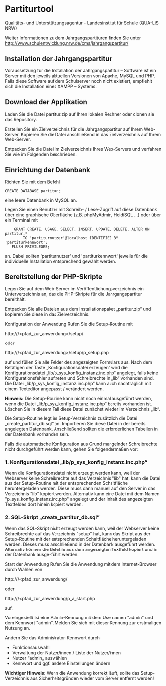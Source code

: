 ﻿# Partiturtool

Qualitäts- und Unterstützungsagentur - Landesinstitut für Schule (QUA-LiS NRW)

Weiter Informationen zu dem Jahrgangspartituren finden Sie unter http://www.schulentwicklung.nrw.de/cms/jahrgangspartitur/

## Installation der Jahrgangspartitur

Voraussetzung für die Installation der Jahrgangspartitur – Software ist ein Server mit den jeweils aktuellen Versionen von Apache, MySQL und PHP. Falls diese Software auf dem Schulserver noch nicht existiert, empfiehlt sich die Installation eines XAMPP – Systems.

## Download der Applikation
Laden Sie die Datei partitur.zip auf Ihren lokalen Rechner oder clonen sie das Repository.


Erstellen Sie ein Zielverzeichnis für die Jahrgangspartitur auf Ihrem Web-Server.
Kopieren Sie die Datei anschließend in das Zielverzeichnis auf Ihrem Web-Server.

Entpacken Sie die Datei im Zielverzeichnis Ihres Web-Servers und verfahren Sie wie im Folgenden beschrieben.

## Einrichtung der Datenbank
Richten Sie mit dem Befehl

   ```CREATE DATABASE partitur;```

eine leere Datenbank in MySQL an.

Legen Sie einen Benutzer mit Schreib- / Lese-Zugriff auf diese Datenbank über eine graphische Oberfläche (z.B. phpMyAdmin, HeidiSQL …) oder über ein Terminal mit

```
    GRANT CREATE, USAGE, SELECT, INSERT, UPDATE, DELETE, ALTER ON partitur.*
        TO 'partiturnutzer'@localhost IDENTIFIED BY 'partiturkennwort';
   FLUSH PRIVILEGES;
```

an. Dabei sollten 'partiturnutzer' und 'partiturkennwort' jeweils für die individuelle Installation entsprechend gewählt werden.

## Bereitstellung der PHP-Skripte
Legen Sie auf dem Web-Server im Veröffentlichungsverzeichnis ein Unterverzeichnis an, das die PHP-Skripte für die Jahrgangspartitur bereithält.

Entpacken Sie alle Dateien aus dem Installationspaket „partitur.zip“ und kopieren Sie diese in das Zielverzeichnis.

Konfiguration der Anwendung
Rufen Sie die Setup-Routine mit

   http://<server>/<pfad_zur_anwendung>/setup/

oder

   http://<server>/<pfad_zur_anwendung>/setup/p_setup.php

auf und füllen Sie alle Felder des angezeigten Formulars aus. 
Nach dem Betätigen der Taste  „Konfigurationsdatei erzeugen“ wird die Konfigurationsdatei „lib/p_sys_konfig_instanz.inc.php“ angelegt, falls keine Konfigurationsfehler auftreten und Schreibrechte in „lib“ vorhanden sind. 
Die Datei „lib/p_sys_konfig_instanz.inc.php“ kann auch nachträglich mit einem Texteditor angepasst / verändert werden.

**Hinweis:** Die Setup-Routine kann nicht noch einmal ausgeführt werden, wenn die Datei „lib/p_sys_konfig_instanz.inc.php“ bereits vorhanden ist. Löschen Sie in diesem Fall diese Datei zunächst wieder im Verzeichnis „lib“.

Die Setup-Routine legt im Setup-Verzeichnis zusätzlich die Datei „create_partitur_db.sql“ an. Importieren Sie diese Datei in der bereits angelegten Datenbank. Anschließend sollten die erforderlichen Tabellen in der Datenbank vorhanden sein.

Falls die automatische Konfiguration aus Grund mangelnder Schreibrechte nicht durchgeführt werden kann, gehen Sie folgendermaßen vor:

### 1. Konfigurationsdatei „lib/p_sys_konfig_instanz.inc.php“

Wenn die Konfigurationsdatei nicht erzeugt werden kann, weil der Webserver keine Schreibrechte auf das Verzeichnis "lib" hat, kann die Datei aus der Setup-Routine mit der entsprechenden Schaltfläche heruntergeladen werden. Diese muss dann manuell auf den Server in das Verzeichnis "lib" kopiert werden.
Alternativ kann eine Datei mit dem Namen "p_sys_konfig_instanz.inc.php" angelegt und der Inhalt des angezeigten Textfeldes dort hinein kopiert werden.

### 2. SQL-Skript „create_partitur_db.sql”

Wenn das SQL-Skript nicht erzeugt werden kann, weil der Webserver keine Schreibrechte auf das Verzeichnis "setup" hat, kann das Skript aus der Setup-Routine mit der entsprechenden Schaltfläche heruntergeladen werden. Dieses muss anschließend in der Datenbank ausgeführt werden.
Alternativ können die Befehle aus dem angezeigten Textfeld kopiert und in der Datenbank ausge-führt werden.

Start der Anwendung
Rufen Sie die Anwendung mit dem Internet-Browser durch Wählen von

   http://<server>/<pfad_zur_anwendung/

oder

   http://<server>/<pfad_zur_anwendung/p_a_start.php

auf.



Voreingestellt ist eine Admin-Kennung mit dem Usernamen "admin" und dem Kennwort "admin". Melden Sie sich mit dieser Kennung zur erstmaligen Nutzung an.

Ändern Sie das Administrator-Kennwort durch

* Funktionsauswahl
* Verwaltung der Nutzer/innen / Liste der Nutzer/innen
* Nutzer “admin„ auswählen
* Kennwort und ggf. andere Einstellungen ändern

**Wichtiger Hinweis:**
Wenn die Anwendung korrekt läuft, sollte das Setup-Verzeichnis aus Sicherheitsgründen wieder vom Server entfernt werden!